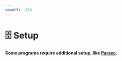 ```yaml
---
coverY: -374
---
```


# 🗄 Setup

#### Some programs require additional setup, like [Parsec](setup/parsec-host.md).
